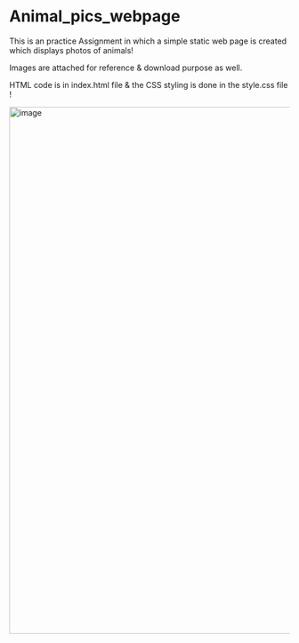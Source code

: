 # Animal_pics_webpage

This is an practice Assignment in which a simple static web page is created which displays photos of animals!

Images are attached for reference & download purpose as well.

HTML code is in index.html file & the CSS styling is done in the style.css file !



<img width="948" alt="image" src="https://user-images.githubusercontent.com/81765508/177516439-d8ad355a-0b32-47bd-848e-25b642944919.png">
